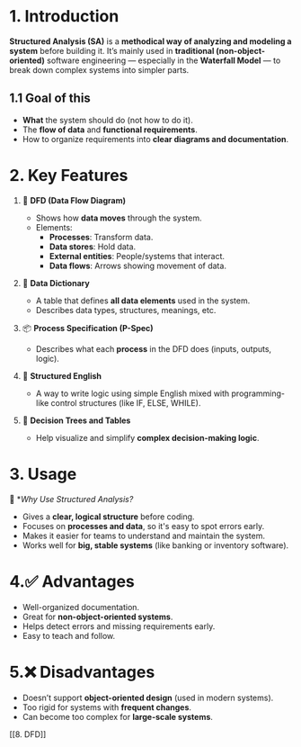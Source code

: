 ```table-of-contents
```
# 1. Introduction
**Structured Analysis (SA)** is a **methodical way of analyzing and modeling a system** before building it. It’s mainly used in **traditional (non-object-oriented)** software engineering — especially in the **Waterfall Model** — to break down complex systems into simpler parts.
## 1.1 Goal of this
- **What** the system should do (not how to do it).
- The **flow of data** and **functional requirements**.
- How to organize requirements into **clear diagrams and documentation**.

# 2. Key Features
1. 📌 **DFD (Data Flow Diagram)**
    - Shows how **data moves** through the system.
    - Elements:
        - **Processes**: Transform data.    
        - **Data stores**: Hold data.
        - **External entities**: People/systems that interact.
        - **Data flows**: Arrows showing movement of data.
            
2. 📄 **Data Dictionary**
    - A table that defines **all data elements** used in the system.
    - Describes data types, structures, meanings, etc.
        
3. 📦 **Process Specification (P-Spec)**
    - Describes what each **process** in the DFD does (inputs, outputs, logic).
        
4. 🧭 **Structured English**
    - A way to write logic using simple English mixed with programming-like control structures (like IF, ELSE, WHILE).
        
5. 🔄 **Decision Trees and Tables**
    - Help visualize and simplify **complex decision-making logic**.

# 3. Usage
🧱 **Why Use Structured Analysis?*
- Gives a **clear, logical structure** before coding.
- Focuses on **processes and data**, so it's easy to spot errors early.
- Makes it easier for teams to understand and maintain the system.
- Works well for **big, stable systems** (like banking or inventory software).
# 4.✅ **Advantages**
- Well-organized documentation.
- Great for **non-object-oriented systems**.
- Helps detect errors and missing requirements early.
- Easy to teach and follow.
# 5.❌ **Disadvantages**
- Doesn’t support **object-oriented design** (used in modern systems).
- Too rigid for systems with **frequent changes**.
- Can become too complex for **large-scale systems**.

[[8. DFD]]
